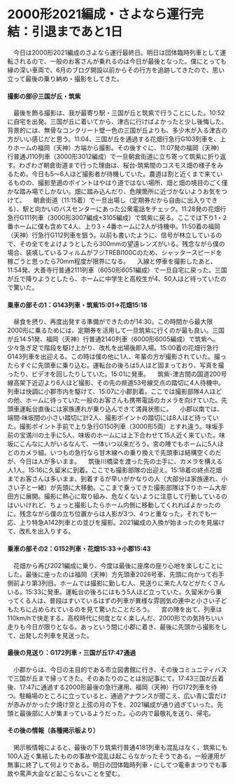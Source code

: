 # 2000形2021編成・さよなら運行完結：引退まであと1日

<div class="section">　今日は2000形2021編成のさよなら運行最終日。明日は団体臨時列車として運転されるので、一般のお客さんが乗れるのは今日が最後となった。僕にとっても縁の深い車両で、6月のブログ開設以前からその行方を追跡してきたので、思い立って最後の乗り納め・撮影をしてきた。

#### 撮影の部＠三国が丘・筑紫

　最後を飾る撮影は、我が最寄り駅・三国が丘と筑紫で行うことにした。10:52に自宅を出発。三国が丘に着いてから、津古に行けばよかったと少し後悔した。背景的には、無骨なコンクリート壁一色の三国が丘よりも、多少木が入る津古の方がいい感じだと思う。11:04、三国が丘を通過する花畑行急行G103列車を、上りホームの福岡（天神）方端から撮影。その後すぐに、11:07発の福岡（天神）行普通J110列車（3000形3012編成）で一旦朝倉街道に立ち寄って筑紫に折り返す。わざわざ朝倉街道まで行った理由は、桜台‐筑紫間のコスモス畑の様子をみるため。今日も5〜6人ほど撮影者が待機していた。農道は割と近くまで来ているものの、撮影至適のポイントはやはり道ではない場所、畑と畑の境目のごく僅かな踏み場でしかない。畑に踏み込んだり、危険箇所に近づかないようお気をつけて。 　朝倉街道（11:15着）で一旦出場し（定期券だから自由に出入りできる）、駅と向かいのバスセンターにあった公衆電話をチェック。11:28発の花畑行急行G111列車（3000形3007編成+3105編成）で筑紫に戻る。ここでは下り1・2番ホームに僕も含めて4人、上り3・4番ホームに2人が待機中。11:50着の福岡（天神）行急行G112列車を狙う。以前も書いたように、信号が林立しているので、その全てをよけようとしたら300mmの望遠レンズがいる。残念ながら僕の場合、装填しているフィルムがフジTREBI100Cのため、シャッタースピードを稼ごうと思ったら70mm程度が限界になる。 　入線と停車を撮影したあと、11:54発、大善寺行普通2111列車（6050形6051編成）で一旦自宅に戻った。三国が丘で降りようとしたら、ホームに中学生と高校生が4、50人ほど待っていたので驚いた。

#### 乗車の部その1：G143列車・筑紫15:01→花畑15:18

　昼食を摂り、再度出発する準備ができたのが14:30。この時間から最大限2000形に乗るためには、定期券を活用して一旦筑紫に行くのが最も良い。三国が丘14:51発、福岡（天神）行普通2140列車（6000形6005編成）で筑紫へ。少々急ぎ足で階段を駆け上がり、改札を出場後即入場。15:00着の花畑行急行G143列車を出迎える。この時は僕の他に1人、年輩の方が撮影されていた。撮ったらすぐに先頭車に乗り込む。運転台の後ろは5人ほど固まっており、写真を撮ったり、ビデオを回したりしていた。15:01に発車。 　筑紫-津古間の国道200号線高架下近辺より6人ほど撮影、その先の県道53号線交点の踏切に4人待機中。列車は快調に小郡市内を駆けて、15:07に小郡到着。ここでは撮影部隊4人ほどの他、ホームに待っていた一般のお客さんも携帯電話のカメラを向けていた。先頭車運転台直後には家族連れが乗り込んできて満員状態に。 　小郡以南では、端間‐味坂間の小さい踏切に計2人、撮影ポイントの踏切には8人ほど待っていた。撮影ポイント手前で上り急行G150列車（3000形5両）とすれ違う。味坂手前の宝満川の土手に5人、味坂のホームには上下合わせて15人近く来ていた。味坂にこんなに人がいるなんて、一体いつ以来だろう。宮の陣でもホームに5人ほどのカメラ組。いつもの急行なら甘木線への乗り換えで先頭車は結構空くのだが、今日は人が多いまま。 　筑後川橋梁を渡った先の土手に、カメラを構える人1人。15:16に久留米に到着。ここでも撮影部隊の出迎え。15:18着の終点花畑までお客さんは多いまま、到着するが早いがかなりの人（大部分は家族連れ、小さい子と一緒）が先頭に大移動。ここまで乗ってきた撮影部隊は下りホーム大牟田方に展開。撮影に熱心に取り組み、危なくないように注意して行動しているのはいいけれど、ちょっと撮影したらホーム内側に移動してくれればよかったのに。残念ながら僕の立ち位置からは人影が3つ、4つと重なった。それでも一応、上り特急A142列車との並びを撮影。2021編成の入換が始まったのを見届けて、改札を出入りする。

#### 乗車の部その2：G152列車・花畑15:33→小郡15:43

　花畑から再び2021編成に乗り、今度は最後に座席の座り心地を楽しむことにした。最後に座ったのは福岡（天神）方先頭車2026号車、先頭に向かって右手側前より第3列目。ホームでは撮影に勤しむ人、見送りに来た人などがたくさんいる。15:33に発車。運転台の後ろにはもう5人ほど立っていた。久留米から乗ってくる人は、普段はすいているはずの列車が異様な雰囲気の連中と小さい子どもたちに占められているのを見て驚いたことだろう。 　宮の陣を出て、列車は110km/hで快走する。高校時代に何度となく楽しんだ、2000形での気持ちいい走りも今日が限りとなる。あっという間に小郡に着き、最後に先頭から撮影をして、出発した列車を見送った。

#### 最後の見送り：G172列車・三国が丘17:47通過

　小郡からは、今日の主目的である市立図書館に行き、その後コミュニティバスで三国が丘まで帰ってきた。そのあたりのことは別記事にて。17:43三国が丘着後、17:47に通過する2000形最後の急行運用、福岡（天神）行G172列車を待つ。駐輪場のところに立っていると、通過アナウンスが聞こえ、広い青に雲だけが赤みがかった夕焼け空と上弦の月の下を、2021編成が通り過ぎていった。先頭と最後部に人が集まっているようだった。心の内で最敬礼を送り、帰宅。

#### その後の情報（各種掲示板より）

　掲示板情報によると、最後の下り筑紫行普通4181列車も混乱はなく、筑紫にも100人近く集結したものの事故や混乱は起こらなかったそうである。一般運用が無事に終了して何よりである。明日の団体臨時列車・にしてつ電車まつりでも事故や罵声大会など起こらないことを望む。</div>